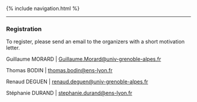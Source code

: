 {% include navigation.html %}

___

### Registration

To register, please send an email to the organizers with a short motivation letter.

Guillaume MORARD \| [Guillaume.Morard@univ-grenoble-alpes.fr](Guillaume.Morard@univ-grenoble-alpes.fr)

Thomas BODIN \| [thomas.bodin@ens-lyon.fr](thomas.bodin@ens-lyon.fr)

Renaud DEGUEN \| [renaud.deguen@univ-grenoble-alpes.fr](renaud.deguen@univ-grenoble-alpes.fr)

Stéphanie DURAND \| [stephanie.durand@ens-lyon.fr](stephanie.durand@ens-lyon.fr)
